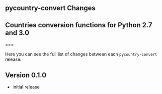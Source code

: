 ## pycountry-convert Changes
## Countries conversion functions for Python 2.7 and 3.0
===

Here you can see the full list of changes between each `pycountry-convert` release.

Version 0.1.0
-------------
* Initial release
